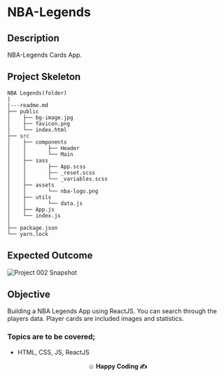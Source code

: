 # NBA-Legends

## Description

NBA-Legends Cards App.

## Project Skeleton

```
NBA Legends(folder)
|
|---readme.md
├── public
│    ├── bg-image.jpg
│    ├── favicon.png
│    └── index.html
├── src
│    ├── components
│    │       ├── Header
│    │       └── Main    
│    ├── sass
│    │       ├── App.scss
│    │       ├── _reset.scss
│    │       └── _variables.scss    
│    ├── assets
│    │       └── nba-logo.png
│    ├── utils
│    │       └── data.js
│    ├── App.js
│    └── index.js
│
├── package.json
└── yarn.lock
```

## Expected Outcome

![Project 002 Snapshot](project-snapshot.gif)

## Objective

Building a NBA Legends App using ReactJS. You can search through the players data. Player cards are included images and statistics.

### Topics are to be covered;

- HTML, CSS, JS, ReactJS

**<p align="center">&#9786; Happy Coding &#9997;</p>**
